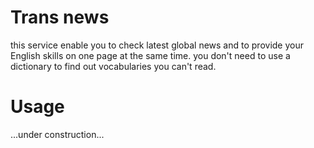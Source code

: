 # Trans news

this service enable you to check latest global news and to provide your English skills on one page at the same time. you don't need to use a dictionary to find out vocabularies you can't read.

# Usage

...under construction...
